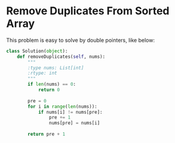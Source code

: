 # Remove Duplicates From Sorted Array
This problem is easy to solve by double pointers, like below:
```python
class Solution(object):
    def removeDuplicates(self, nums):
        """
        :type nums: List[int]
        :rtype: int
        """
        if len(nums) == 0:
            return 0
        
        pre = 0
        for i in range(len(nums)):
            if nums[i] != nums[pre]:
                pre += 1
                nums[pre] = nums[i]
                    
        return pre + 1
        
```